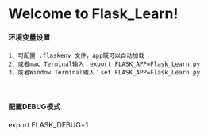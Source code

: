 # Welcome to Flask_Learn!

#### 环境变量设置
```
1、可配置 .flaskenv 文件，app既可以自动加载
2、或者mac Terminal输入：export FLASK_APP=Flask_Learn.py
3、或者Window Terminal输入：set FLASK_APP=Flask_Learn.py
```
</br>

#### 配置DEBUG模式
export FLASK_DEBUG=1
